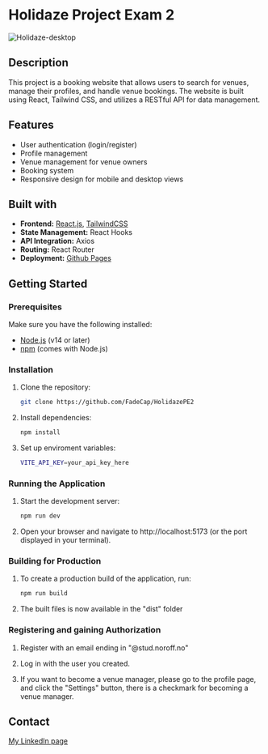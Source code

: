 # Holidaze Project Exam 2

![Holidaze-desktop](https://github.com/user-attachments/assets/d54064e2-8878-4ecb-a1d5-911dbc364341)


## Description

This project is a booking website that allows users to search for venues, manage their profiles, and handle venue bookings. The website is built using React, Tailwind CSS, and utilizes a RESTful API for data management.

## Features

- User authentication (login/register)
- Profile management
- Venue management for venue owners
- Booking system
- Responsive design for mobile and desktop views

## Built with

- **Frontend:** [React.js](https://reactjs.org), [TailwindCSS](https://tailwindcss.com/)
- **State Management:** React Hooks
- **API Integration:** Axios
- **Routing:** React Router
- **Deployment:** [Github Pages](https://pages.github.com/)

## Getting Started

### Prerequisites

Make sure you have the following installed:

- [Node.js](https://nodejs.org/en/download/) (v14 or later)
- [npm](https://www.npmjs.com/get-npm) (comes with Node.js)

### Installation

1. Clone the repository:

   ```bash
   git clone https://github.com/FadeCap/HolidazePE2

2. Install dependencies:

   ```bash
   npm install

3. Set up enviroment variables:

   ```bash
   VITE_API_KEY=your_api_key_here


### Running the Application

1. Start the development server:

   ```bash
   npm run dev

2. Open your browser and navigate to http://localhost:5173 (or the port displayed in your terminal).

### Building for Production

1. To create a production build of the application, run: 

   ```bash
   npm run build


2. The built files is now available in the "dist" folder

### Registering and gaining Authorization

1. Register with an email ending in "@stud.noroff.no"

2. Log in with the user you created. 

3. If you want to become a venue manager, please go to the profile page, and click the "Settings" button, there is a checkmark for becoming a venue manager.


## Contact

[My LinkedIn page](https://www.linkedin.com/in/stian-busengdal/)
